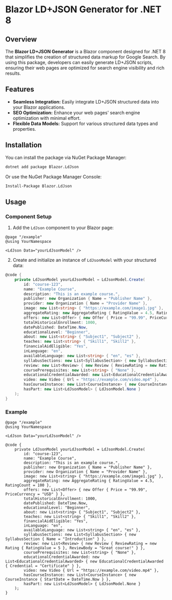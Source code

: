 
# Blazor LD+JSON Generator for .NET 8

## Overview

The **Blazor LD+JSON Generator** is a Blazor component designed for .NET 8 that simplifies the creation of structured data markup for Google Search. By using this package, developers can easily generate LD+JSON scripts, ensuring their web pages are optimized for search engine visibility and rich results.

## Features

- **Seamless Integration:** Easily integrate LD+JSON structured data into your Blazor applications.
- **SEO Optimization:** Enhance your web pages' search engine optimization with minimal effort.
- **Flexible Data Models:** Support for various structured data types and properties.

## Installation

You can install the package via NuGet Package Manager:

```sh
dotnet add package Blazor.LdJson
```

Or use the NuGet Package Manager Console:

```sh
Install-Package Blazor.LdJson
```

## Usage

### Component Setup

1. Add the `LdJson` component to your Blazor page:

```razor
@page "/example"
@using YourNamespace

<LdJson Data="yourLdJsonModel" />
```

2. Create and initialize an instance of `LdJsonModel` with your structured data:

```csharp
@code {
    private LdJsonModel yourLdJsonModel = LdJsonModel.Create(
        id: "course-123",
        name: "Example Course",
        description: "This is an example course.",
        publisher: new Organization { Name = "Publisher Name" },
        provider: new Organization { Name = "Provider Name" },
        image: new List<string> { "https://example.com/image1.jpg" },
        aggregateRating: new AggregateRating { RatingValue = 4.5, RatingCount = 100 },
        offers: new List<Offer> { new Offer { Price = "99.99", PriceCurrency = "USD" } },
        totalHistoricalEnrollment: 1000,
        datePublished: DateTime.Now,
        educationalLevel: "Beginner",
        about: new List<string> { "Subject1", "Subject2" },
        teaches: new List<string> { "Skill1", "Skill2" },
        financialAidEligible: "Yes",
        inLanguage: "en",
        availableLanguage: new List<string> { "en", "es" },
        syllabusSections: new List<SyllabusSection> { new SyllabusSection { Name = "Introduction" } },
        review: new List<Review> { new Review { ReviewRating = new Rating { RatingValue = 5 }, ReviewBody = "Great course!" } },
        coursePrerequisites: new List<string> { "None" },
        educationalCredentialAwarded: new List<EducationalCredentialAwarded> { new EducationalCredentialAwarded { Credential = "Certificate" } },
        video: new Video { Url = "https://example.com/video.mp4" },
        hasCourseInstance: new List<CourseInstance> { new CourseInstance { StartDate = DateTime.Now } },
        hasPart: new List<LdJsonModel> { LdJsonModel.None }
    );
}
```

### Example

```razor
@page "/example"
@using YourNamespace

<LdJson Data="yourLdJsonModel" />

@code {
    private LdJsonModel yourLdJsonModel = LdJsonModel.Create(
        id: "course-123",
        name: "Example Course",
        description: "This is an example course.",
        publisher: new Organization { Name = "Publisher Name" },
        provider: new Organization { Name = "Provider Name" },
        image: new List<string> { "https://example.com/image1.jpg" },
        aggregateRating: new AggregateRating { RatingValue = 4.5, RatingCount = 100 },
        offers: new List<Offer> { new Offer { Price = "99.99", PriceCurrency = "USD" } },
        totalHistoricalEnrollment: 1000,
        datePublished: DateTime.Now,
        educationalLevel: "Beginner",
        about: new List<string> { "Subject1", "Subject2" },
        teaches: new List<string> { "Skill1", "Skill2" },
        financialAidEligible: "Yes",
        inLanguage: "en",
        availableLanguage: new List<string> { "en", "es" },
        syllabusSections: new List<SyllabusSection> { new SyllabusSection { Name = "Introduction" } },
        review: new List<Review> { new Review { ReviewRating = new Rating { RatingValue = 5 }, ReviewBody = "Great course!" } },
        coursePrerequisites: new List<string> { "None" },
        educationalCredentialAwarded: new List<EducationalCredentialAwarded> { new EducationalCredentialAwarded { Credential = "Certificate" } },
        video: new Video { Url = "https://example.com/video.mp4" },
        hasCourseInstance: new List<CourseInstance> { new CourseInstance { StartDate = DateTime.Now } },
        hasPart: new List<LdJsonModel> { LdJsonModel.None }
    );
}
```

